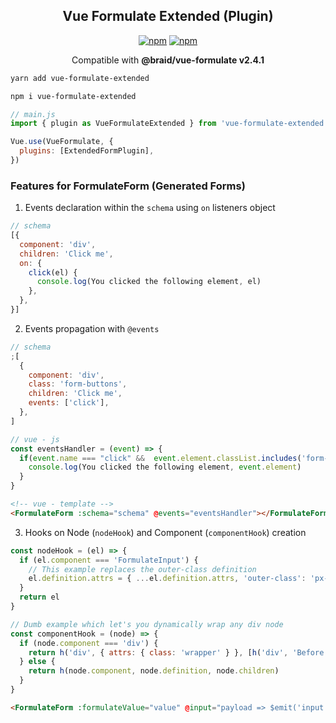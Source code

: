 <h2 align="center">Vue Formulate <b>Extended</b> (Plugin)</h2>

<p align="center">
  <a href="https://www.npmjs.com/package/vue-formulate-extended"><img alt="npm" src="https://img.shields.io/npm/v/vue-formulate-extended"></a>
<a href="https://github.com/gahabeen/vue-formulate-extended"><img alt="npm" src="https://img.shields.io/badge/License-MIT-yellow.svg"></a>
</p>

<p align="center">
  <span>Compatible with <b>@braid/vue-formulate v2.4.1</b></span>
</p>

```bash
yarn add vue-formulate-extended
```

```bash
npm i vue-formulate-extended
```

```js
// main.js
import { plugin as VueFormulateExtended } from 'vue-formulate-extended'

Vue.use(VueFormulate, {
  plugins: [ExtendedFormPlugin],
})
```

### Features for FormulateForm (Generated Forms)

1. Events declaration within the `schema` using `on` listeners object

```js
// schema
[{
  component: 'div',
  children: 'Click me',
  on: {
    click(el) {
      console.log(You clicked the following element, el)
    },
  },
}]
```

2. Events propagation with `@events`

```js
// schema
;[
  {
    component: 'div',
    class: 'form-buttons',
    children: 'Click me',
    events: ['click'],
  },
]
```

```js
// vue - js
const eventsHandler = (event) => {
  if(event.name === "click" &&  event.element.classList.includes('form-buttons')){
    console.log(You clicked the following element, event.element)
  }
}
```

```html
<!-- vue - template -->
<FormulateForm :schema="schema" @events="eventsHandler"></FormulateForm>
```

3. Hooks on Node (`nodeHook`) and Component (`componentHook`) creation

```js
const nodeHook = (el) => {
  if (el.component === 'FormulateInput') {
    // This example replaces the outer-class definition
    el.definition.attrs = { ...el.definition.attrs, 'outer-class': 'px-6 py-3' }
  }
  return el
}
```

```js
// Dumb example which let's you dynamically wrap any div node
const componentHook = (node) => {
  if (node.component === 'div') {
    return h('div', { attrs: { class: 'wrapper' } }, [h('div', 'Before'), h(node.component, node.definition, node.children), h('div', 'After')])
  } else {
    return h(node.component, node.definition, node.children)
  }
}
```

```html
<FormulateForm :formulateValue="value" @input="payload => $emit('input',  payload)" :nodeHook="nodeHook" :componentHook="componentHook" :schema="schema" />
```
